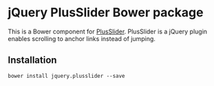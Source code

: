 # jQuery PlusSlider Bower package
This is a Bower component for [PlusSlider](https://github.com/JamyGolden/PlusSlider).
PlusSlider is a jQuery plugin enables scrolling to anchor links instead of jumping.

## Installation
`bower install jquery.plusslider --save`
